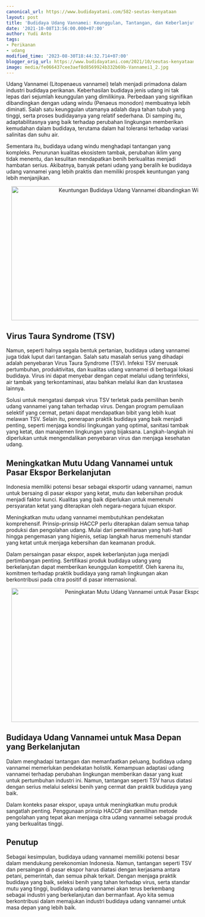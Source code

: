 ```yaml
---
canonical_url: https://www.budidayatani.com/582-seutas-kenyataan
layout: post
title: 'Budidaya Udang Vannamei: Keunggulan, Tantangan, dan Keberlanjutan'
date: '2021-10-08T13:56:00.000+07:00'
author: Yudi Anto
tags:
- Perikanan
- udang
modified_time: '2023-08-30T18:44:32.714+07:00'
blogger_orig_url: https://www.budidayatani.com/2021/10/seutas-kenyataan-dan-harapan-di-pundak.html
image: media/fe066437cee3aef8d8569924b332b69b-Vannamei1_2.jpg
---
```

<p>Udang Vannamei (Litopenaeus vannamei) telah menjadi primadona dalam industri budidaya perikanan. Keberhasilan budidaya jenis udang ini tak lepas dari sejumlah keunggulan yang dimilikinya. Perbedaan yang signifikan dibandingkan dengan udang windu (Penaeus monodon) membuatnya lebih diminati. Salah satu keunggulan utamanya adalah daya tahan tubuh yang tinggi, serta proses budidayanya yang relatif sederhana. Di samping itu, adaptabilitasnya yang baik terhadap perubahan lingkungan memberikan kemudahan dalam budidaya, terutama dalam hal toleransi terhadap variasi salinitas dan suhu air.</p><p>Sementara itu, budidaya udang windu menghadapi tantangan yang kompleks. Penurunan kualitas ekosistem tambak, perubahan iklim yang tidak menentu, dan kesulitan mendapatkan benih berkualitas menjadi hambatan serius. Akibatnya, banyak petani udang yang beralih ke budidaya udang vannamei yang lebih praktis dan memiliki prospek keuntungan yang lebih menjanjikan.</p><div class="separator" style="clear: both; text-align: center;"><a href="https://blogger.googleusercontent.com/img/b/R29vZ2xl/AVvXsEjzAzDFW_X1cbhxQsbhMcYYwilSZcyB_mVEZJ-9qwyCvgj8Y_kCvmDvQn4a_oDU1tZkthc8ayuSwF8hPGttReYckPXMm55g46xPjEI4RdG2xxcl3h0SWeAxKZLU5j3wuLO5ReQyo8FtWsfbIUB20A8dmp72Jdl29QloWjvfruAMcdwKgSoJrDt97vAV3_r4/s2133/Vannamei1_2.jpg" imageanchor="1" style="margin-left: 1em; margin-right: 1em;"><img alt="Keuntungan Budidaya Udang Vannamei dibandingkan Windu" border="0" data-original-height="1200" data-original-width="2133" height="360" src="https://blogger.googleusercontent.com/img/b/R29vZ2xl/AVvXsEjzAzDFW_X1cbhxQsbhMcYYwilSZcyB_mVEZJ-9qwyCvgj8Y_kCvmDvQn4a_oDU1tZkthc8ayuSwF8hPGttReYckPXMm55g46xPjEI4RdG2xxcl3h0SWeAxKZLU5j3wuLO5ReQyo8FtWsfbIUB20A8dmp72Jdl29QloWjvfruAMcdwKgSoJrDt97vAV3_r4/w640-h360/Vannamei1_2.jpg" title="Kualitas Benih Udang dalam Budidaya Vannamei" width="640" /></a></div><h2>Virus Taura Syndrome (TSV)</h2><p>Namun, seperti halnya segala bentuk pertanian, budidaya udang vannamei juga tidak luput dari tantangan. Salah satu masalah serius yang dihadapi adalah penyebaran Virus Taura Syndrome (TSV). Infeksi TSV merusak pertumbuhan, produktivitas, dan kualitas udang vannamei di berbagai lokasi budidaya. Virus ini dapat menyebar dengan cepat melalui udang terinfeksi, air tambak yang terkontaminasi, atau bahkan melalui ikan dan krustasea lainnya.</p><p>Solusi untuk mengatasi dampak virus TSV terletak pada pemilihan benih udang vannamei yang tahan terhadap virus. Dengan program pemuliaan selektif yang cermat, petani dapat mendapatkan bibit yang lebih kuat melawan TSV. Selain itu, penerapan praktik budidaya yang baik menjadi penting, seperti menjaga kondisi lingkungan yang optimal, sanitasi tambak yang ketat, dan manajemen lingkungan yang bijaksana. Langkah-langkah ini diperlukan untuk mengendalikan penyebaran virus dan menjaga kesehatan udang.</p><h2>Meningkatkan Mutu Udang Vannamei untuk Pasar Ekspor Berkelanjutan</h2><p>Indonesia memiliki potensi besar sebagai eksportir udang vannamei, namun untuk bersaing di pasar ekspor yang ketat, mutu dan kebersihan produk menjadi faktor kunci. Kualitas yang baik diperlukan untuk memenuhi persyaratan ketat yang diterapkan oleh negara-negara tujuan ekspor.</p><p>Meningkatkan mutu udang vannamei membutuhkan pendekatan komprehensif. Prinsip-prinsip HACCP perlu diterapkan dalam semua tahap produksi dan pengolahan udang. Mulai dari pemeliharaan yang hati-hati hingga pengemasan yang higienis, setiap langkah harus memenuhi standar yang ketat untuk menjaga kebersihan dan keamanan produk.</p><p>Dalam persaingan pasar ekspor, aspek keberlanjutan juga menjadi pertimbangan penting. Sertifikasi produk budidaya udang yang berkelanjutan dapat memberikan keunggulan kompetitif. Oleh karena itu, komitmen terhadap praktik budidaya yang ramah lingkungan akan berkontribusi pada citra positif di pasar internasional.</p><div class="separator" style="clear: both; text-align: center;"><a href="https://blogger.googleusercontent.com/img/b/R29vZ2xl/AVvXsEgm2zo2V66nBSsccS3bzE_CyjjYmFZqbaSasx2mSniiby0FdSS0TbaXnGoHShPOCLUGDL3q8z0-CUs1hEXxvZifDRGhaU-nfjOjNqh68nLTD0iUWG9wHW23amv1szzeGganO1PN2gxRCPxR4B2QVXGDa8YgoMhPGpFFfV3Q7fxZthf9NGWHhLIAnjXDTb-j/s2133/Vannamei_2.jpg" imageanchor="1" style="margin-left: 1em; margin-right: 1em;"><img alt="Peningkatan Mutu Udang Vannamei untuk Pasar Ekspor" border="0" data-original-height="1200" data-original-width="2133" height="360" src="https://blogger.googleusercontent.com/img/b/R29vZ2xl/AVvXsEgm2zo2V66nBSsccS3bzE_CyjjYmFZqbaSasx2mSniiby0FdSS0TbaXnGoHShPOCLUGDL3q8z0-CUs1hEXxvZifDRGhaU-nfjOjNqh68nLTD0iUWG9wHW23amv1szzeGganO1PN2gxRCPxR4B2QVXGDa8YgoMhPGpFFfV3Q7fxZthf9NGWHhLIAnjXDTb-j/w640-h360/Vannamei_2.jpg" title="Praktik Budidaya Terbaik untuk Udang Vannamei" width="640" /></a></div><h2>Budidaya Udang Vannamei untuk Masa Depan yang Berkelanjutan</h2><p>Dalam menghadapi tantangan dan memanfaatkan peluang, budidaya udang vannamei memerlukan pendekatan holistik. Kemampuan adaptasi udang vannamei terhadap perubahan lingkungan memberikan dasar yang kuat untuk pertumbuhan industri ini. Namun, tantangan seperti TSV harus diatasi dengan serius melalui seleksi benih yang cermat dan praktik budidaya yang baik.</p><p>Dalam konteks pasar ekspor, upaya untuk meningkatkan mutu produk sangatlah penting. Penggunaan prinsip HACCP dan pemilihan metode pengolahan yang tepat akan menjaga citra udang vannamei sebagai produk yang berkualitas tinggi.</p><h2>Penutup</h2><p>Sebagai kesimpulan, budidaya udang vannamei memiliki potensi besar dalam mendukung perekonomian Indonesia. Namun, tantangan seperti TSV dan persaingan di pasar ekspor harus diatasi dengan kerjasama antara petani, pemerintah, dan semua pihak terkait. Dengan menjaga praktik budidaya yang baik, seleksi benih yang tahan terhadap virus, serta standar mutu yang tinggi, budidaya udang vannamei akan terus berkembang sebagai industri yang berkelanjutan dan bermanfaat. Ayo kita semua berkontribusi dalam memajukan industri budidaya udang vannamei untuk masa depan yang lebih baik.</p>